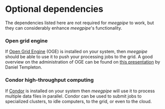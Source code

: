 Optional dependencies
===

The dependencies listed here are not required for _meegpipe_ to work, but they
can considerably enhance _meegpipe_'s functionality.

### Open grid engine

If [Open Grid Engine][oge] (OGE) is installed on your system,
then _meegpipe_ should be able to use it to push your processing jobs to the
grid.  A good overview on the administration of OGE can be found on
[this presentation][oge-slides] by Daniel Templeton.


[oge]: http://gridscheduler.sourceforge.net/
[oge-install]: http://docs.oracle.com/cd/E19680-01/html/821-1541/ciajejfa.html
[oge-slides]: http://beowulf.rutgers.edu/info-user/pdf/ge_presentation.pdf


### Condor high-throughput computing

If [Condor][condor] is installed on your system then _meegpipe_ will use it to
process multiple data files in parallel. Condor can
be used to submit jobs to specialized clusters, to idle computers, to
the grid, or even to the cloud.

[condor]: http://research.cs.wisc.edu/htcondor/

